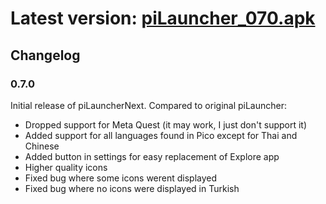# Latest version: [piLauncher_070.apk](https://github.com/Veticia/binaries/raw/main/releases/piLauncherNext_070.apk)

## Changelog
### 0.7.0
Initial release of piLauncherNext. Compared to original piLauncher:
- Dropped support for Meta Quest (it may work, I just don't support it)
- Added support for all languages found in Pico except for Thai and Chinese
- Added button in settings for easy replacement of Explore app
- Higher quality icons
- Fixed bug where some icons werent displayed
- Fixed bug where no icons were displayed in Turkish

